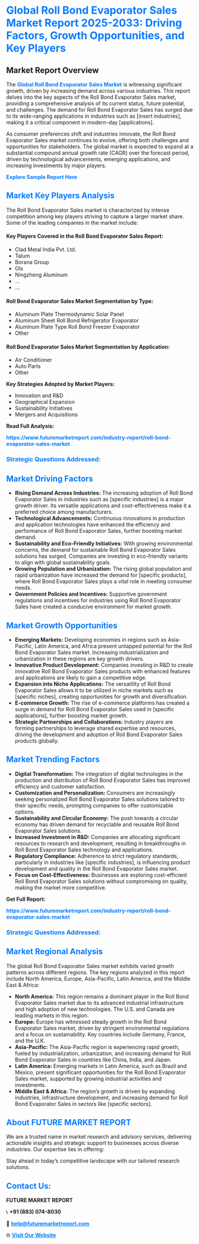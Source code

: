 <h1 style="color: #007BFF;">Global Roll Bond Evaporator Sales Market Report 2025-2033: Driving Factors, Growth Opportunities, and Key Players</h1>

<section id="overview">
<h2>Market Report Overview</h2>
<p>The <a href="https://www.futuremarketreport.com/industry-report/roll-bond-evaporator-sales-market" style="color: #007BFF; text-decoration: none;"><strong>Global Roll Bond Evaporator Sales Market</strong></a> is witnessing significant growth, driven by increasing demand across various industries. This report delves into the key aspects of the Roll Bond Evaporator Sales market, providing a comprehensive analysis of its current status, future potential, and challenges. The demand for Roll Bond Evaporator Sales has surged due to its wide-ranging applications in industries such as [insert industries], making it a critical component in modern-day [applications].</p>
<p>As consumer preferences shift and industries innovate, the Roll Bond Evaporator Sales market continues to evolve, offering both challenges and opportunities for stakeholders. The global market is expected to expand at a substantial compound annual growth rate (CAGR) over the forecast period, driven by technological advancements, emerging applications, and increasing investments by major players.</p>
</section>

<section id="overview">
<p><a href="https://www.futuremarketreport.com/request-sample/reportId=109492" style="color: #007BFF; text-decoration: none;"><strong>Explore Sample Report Here</strong></a></p>
</section>

<section id="key-players">
<h2 style="color: #007BFF;">Market Key Players Analysis</h2>
<p>The Roll Bond Evaporator Sales market is characterized by intense competition among key players striving to capture a larger market share. Some of the leading companies in the market include:</p>
<h4>Key Players Covered in the Roll Bond Evaporator Sales Report:</h4>
<ul><li>Clad Metal India Pvt. Ltd.</li><li>Talum</li><li>Borana Group</li><li>Ols</li><li>Ningzheng Aluminum</li><li>...</li><li>...</li></ul>
<h4>Roll Bond Evaporator Sales Market Segmentation by Type:</h4>
<ul><li>Aluminum Plate Thermodynamic Solar Panel</li><li>Aluminum Sheet Roll Bond Refrigerator Evaporator</li><li>Aluminum Plate Type Roll Bond Freezer Evaporator</li><li>Other</li></ul>

<h4>Roll Bond Evaporator Sales Market Segmentation by Application:</h4>
<ul><li>Air Conditioner</li><li>Auto Parts</li><li>Other</li></ul>
<p><strong>Key Strategies Adopted by Market Players:</strong></p>
<ul>
<li>Innovation and R&D</li>
<li>Geographical Expansion</li>
<li>Sustainability Initiatives</li>
<li>Mergers and Acquisitions</li>
</ul>
</section>

<section>
<p><strong>Read Full Analysis: </strong></p><a href="https://www.futuremarketreport.com/industry-report/roll-bond-evaporator-sales-market" style="color: #007BFF; text-decoration: none;"><strong>https://www.futuremarketreport.com/industry-report/roll-bond-evaporator-sales-market</strong></a>
<h3 style="color: #007BFF;">Strategic Questions Addressed:</h3>
</section>

<section id="driving-factors">
<h2 style="color: #007BFF;">Market Driving Factors</h2>
<ul>
<li><strong>Rising Demand Across Industries:</strong> The increasing adoption of Roll Bond Evaporator Sales in industries such as [specific industries] is a major growth driver. Its versatile applications and cost-effectiveness make it a preferred choice among manufacturers.</li>
<li><strong>Technological Advancements:</strong> Continuous innovations in production and application technologies have enhanced the efficiency and performance of Roll Bond Evaporator Sales, further boosting market demand.</li>
<li><strong>Sustainability and Eco-Friendly Initiatives:</strong> With growing environmental concerns, the demand for sustainable Roll Bond Evaporator Sales solutions has surged. Companies are investing in eco-friendly variants to align with global sustainability goals.</li>
<li><strong>Growing Population and Urbanization:</strong> The rising global population and rapid urbanization have increased the demand for [specific products], where Roll Bond Evaporator Sales plays a vital role in meeting consumer needs.</li>
<li><strong>Government Policies and Incentives:</strong> Supportive government regulations and incentives for industries using Roll Bond Evaporator Sales have created a conducive environment for market growth.</li>
</ul>
</section>

<section id="growth-opportunities">
<h2 style="color: #007BFF;">Market Growth Opportunities</h2>
<ul>
<li><strong>Emerging Markets:</strong> Developing economies in regions such as Asia-Pacific, Latin America, and Africa present untapped potential for the Roll Bond Evaporator Sales market. Increasing industrialization and urbanization in these regions are key growth drivers.</li>
<li><strong>Innovative Product Development:</strong> Companies investing in R&D to create innovative Roll Bond Evaporator Sales products with enhanced features and applications are likely to gain a competitive edge.</li>
<li><strong>Expansion into Niche Applications:</strong> The versatility of Roll Bond Evaporator Sales allows it to be utilized in niche markets such as [specific niches], creating opportunities for growth and diversification.</li>
<li><strong>E-commerce Growth:</strong> The rise of e-commerce platforms has created a surge in demand for Roll Bond Evaporator Sales used in [specific applications], further boosting market growth.</li>
<li><strong>Strategic Partnerships and Collaborations:</strong> Industry players are forming partnerships to leverage shared expertise and resources, driving the development and adoption of Roll Bond Evaporator Sales products globally.</li>
</ul>
</section>

<section id="trending-factors">
<h2 style="color: #007BFF;">Market Trending Factors</h2>
<ul>
<li><strong>Digital Transformation:</strong> The integration of digital technologies in the production and distribution of Roll Bond Evaporator Sales has improved efficiency and customer satisfaction.</li>
<li><strong>Customization and Personalization:</strong> Consumers are increasingly seeking personalized Roll Bond Evaporator Sales solutions tailored to their specific needs, prompting companies to offer customizable options.</li>
<li><strong>Sustainability and Circular Economy:</strong> The push towards a circular economy has driven demand for recyclable and reusable Roll Bond Evaporator Sales solutions.</li>
<li><strong>Increased Investment in R&D:</strong> Companies are allocating significant resources to research and development, resulting in breakthroughs in Roll Bond Evaporator Sales technology and applications.</li>
<li><strong>Regulatory Compliance:</strong> Adherence to strict regulatory standards, particularly in industries like [specific industries], is influencing product development and quality in the Roll Bond Evaporator Sales market.</li>
<li><strong>Focus on Cost-Effectiveness:</strong> Businesses are exploring cost-efficient Roll Bond Evaporator Sales solutions without compromising on quality, making the market more competitive.</li>
</ul>
</section>

<section>
<p><strong>Get Full Report: </strong></p><a href="https://www.futuremarketreport.com/industry-report/roll-bond-evaporator-sales-market" style="color: #007BFF; text-decoration: none;"><strong>https://www.futuremarketreport.com/industry-report/roll-bond-evaporator-sales-market</strong></a>
<h3 style="color: #007BFF;">Strategic Questions Addressed:</h3>
</section>


<section id="regional-analysis">
<h2 style="color: #007BFF;">Market Regional Analysis</h2>
<p>The global Roll Bond Evaporator Sales market exhibits varied growth patterns across different regions. The key regions analyzed in this report include North America, Europe, Asia-Pacific, Latin America, and the Middle East & Africa:</p>
<ul>
<li><strong>North America:</strong> This region remains a dominant player in the Roll Bond Evaporator Sales market due to its advanced industrial infrastructure and high adoption of new technologies. The U.S. and Canada are leading markets in this region.</li>
<li><strong>Europe:</strong> Europe has witnessed steady growth in the Roll Bond Evaporator Sales market, driven by stringent environmental regulations and a focus on sustainability. Key countries include Germany, France, and the U.K.</li>
<li><strong>Asia-Pacific:</strong> The Asia-Pacific region is experiencing rapid growth, fueled by industrialization, urbanization, and increasing demand for Roll Bond Evaporator Sales in countries like China, India, and Japan.</li>
<li><strong>Latin America:</strong> Emerging markets in Latin America, such as Brazil and Mexico, present significant opportunities for the Roll Bond Evaporator Sales market, supported by growing industrial activities and investments.</li>
<li><strong>Middle East & Africa:</strong> The region’s growth is driven by expanding industries, infrastructure development, and increasing demand for Roll Bond Evaporator Sales in sectors like [specific sectors].</li>
</ul>
</section>

<footer>
<h2 style="color: #007BFF;">About FUTURE MARKET REPORT</h2>
<p>We are a trusted name in market research and advisory services, delivering actionable insights and strategic support to businesses across diverse industries. Our expertise lies in offering:</p>

<p>Stay ahead in today’s competitive landscape with our tailored research solutions.</p>

<h2 style="color: #007BFF;">Contact Us:</h2>
<p><strong>FUTURE MARKET REPORT</strong></p>
<p>📞 <strong>+91 (883) 074-8030</strong></p>
<p>📧 <strong><a href="mailto:help@futuremarketreport.com" style="color: #007BFF;">help@futuremarketreport.com</a></strong></p>
<p>🌐 <strong><a href="https://www.futuremarketreport.com/" style="color: #007BFF;">Visit Our Website</a></strong></p>
</footer>